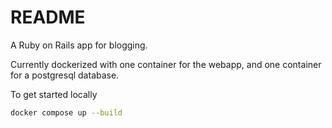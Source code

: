 # README

A Ruby on Rails app for blogging.

Currently dockerized with one container for the webapp, and one container for a postgresql database.

To get started locally
```sh
docker compose up --build
```

